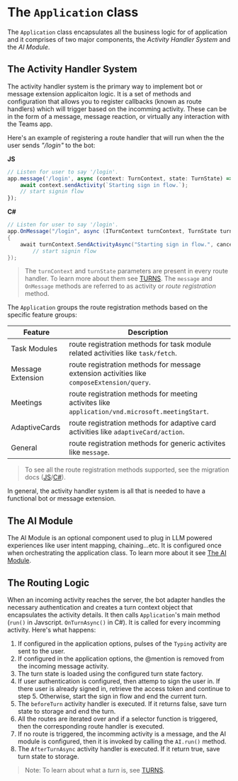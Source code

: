 # The `Application` class

The `Application` class encapsulates all the business logic for of application and it comprises of two major components, the _Activity Handler System_ and the _AI Module_.


## The Activity Handler System

The activity handler system is the primary way to implement bot or message extension applicaiton logic. It is a set of methods and configuration that allows you to register callbacks (known as route handlers) which will trigger based on the incomming activity. These can be in the form of a message, message reaction, or virtually any interaction with the Teams app.

Here's an example of registering a route handler that will run when the the user sends *"/login"* to the bot:

**JS**
```js
// Listen for user to say '/login'.
app.message('/login', async (context: TurnContext, state: TurnState) => {
    await context.sendActivity(`Starting sign in flow.`);
    // start signin flow
});
```

**C#**
```cs
// Listen for user to say '/login'.
app.OnMessage("/login", async (ITurnContext turnContext, TurnState turnState, CancellationToken cancellationToken) =>
{
    await turnContext.SendActivityAsync("Starting sign in flow.", cancellationToken: cancellationToken);
        // start signin flow
});
```
> The `turnContext` and `turnState` parameters are present in every route handler. To learn more about them see [TURNS](TURNS.md).
> The `message` and `OnMessage` methods are referred to as activity or *route registration* method. 

The `Application` groups the route registration methods based on the specific feature groups: 


| **Feature**       | **Description**                                                                         |
|-------------------|-----------------------------------------------------------------------------------------|
| Task Modules      | route registration methods for task module related activities like `task/fetch`.        |
| Message Extension | route registration methods for message extension activities like `composeExtension/query`.      |
| Meetings          | route registration methods for meeting activites like `application/vnd.microsoft.meetingStart`. |
| AdaptiveCards     | route registration methods for adaptive card activities like `adaptiveCard/action`.             |
| General           | route registration methods for generic activites like `message`.                        |

> To see all the route registration methods supported, see the migration docs ([JS](https://github.com/microsoft/teams-ai/blob/main/getting-started/MIGRATION/JS.md#activity-handler-methods)/[C#](https://github.com/microsoft/teams-ai/blob/main/getting-started/MIGRATION/DOTNET.md#activity-handler-methods)).

In general, the activity handler system is all that is needed to have a functional bot or message extension. 

## The AI Module
The AI Module is an optional component used to plug in LLM powered experiences like user intent mapping, chaining...etc. It is configured once when orchestrating the application class. To learn more about it see [The AI Module](.AI-MODULE.md).

## The Routing Logic

When an incoming activity reaches the server, the bot adapter handles the necessary authentication and creates a turn context object that encapsulates the activity details. It then calls `Application`'s main method (`run()` in Javscript. `OnTurnAsync()` in C#). It is called for every incomming activity. Here's what happens:

1. If configured in the application options, pulses of the `Typing` activity are sent to the user.
2. If configured in the application options, the @mention is removed from the incoming message activity.
3. The turn state is loaded using the configured turn state factory.
4. If user authentication is configured, then attemp to sign the user in. If there user is already signed in, retrieve the access token and continue to step 5. Otherwise, start the sign in flow and end the current turn.
5. The `beforeTurn` activity handler is executed. If it returns false, save turn state to storage and end the turn.
6. All the routes are iterated over and if a selector function is triggered, then the corresponding route handler is executed.
7. If no route is triggered, the incomming activity is a message, and the AI module is configured, then it is invoked by calling the `AI.run()` method.
8. The `AfterTurnAsync` activity handler is executed. If it return true, save turn state to storage.

> Note: To learn about what a *turn* is, see [TURNS](TURNS.md).
